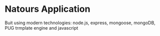 # Natours Application

Buit using modern technologies: node.js, express, mongoose, mongoDB, PUG trmplate engine and javascript
